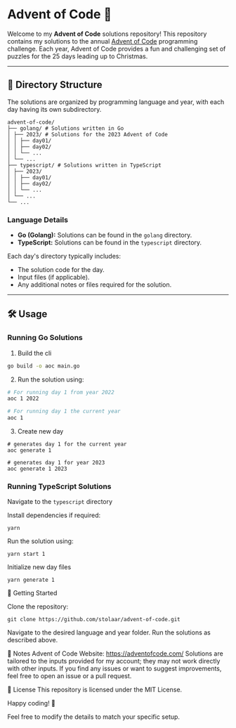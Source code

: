 # Advent of Code 🎄

Welcome to my **Advent of Code** solutions repository! This repository contains my solutions to the annual [Advent of Code](https://adventofcode.com/) programming challenge. Each year, Advent of Code provides a fun and challenging set of puzzles for the 25 days leading up to Christmas.

---

## 📂 Directory Structure

The solutions are organized by programming language and year, with each day having its own subdirectory.

```
advent-of-code/
├── golang/ # Solutions written in Go
│ ├── 2023/ # Solutions for the 2023 Advent of Code
│ │ ├── day01/
│ │ ├── day02/
│ │ └── ...
│ └── ...
├── typescript/ # Solutions written in TypeScript
│ ├── 2023/
│ │ ├── day01/
│ │ ├── day02/
│ │ └── ...
│ └── ...
└── ...
```

### Language Details

- **Go (Golang):** Solutions can be found in the `golang` directory.
- **TypeScript:** Solutions can be found in the `typescript` directory.

Each day's directory typically includes:
- The solution code for the day.
- Input files (if applicable).
- Any additional notes or files required for the solution.
---

## 🛠️ Usage

### Running Go Solutions
1. Build the cli
```bash
go build -o aoc main.go
```

2. Run the solution using:

```bash
# For running day 1 from year 2022
aoc 1 2022
```

```bash
# For running day 1 the current year
aoc 1
```

3. Create new day
```
# generates day 1 for the current year
aoc generate 1

# generates day 1 for year 2023
aoc generate 1 2023
```

### Running TypeScript Solutions

Navigate to the `typescript` directory

Install dependencies if required:
```
yarn
```

Run the solution using:
```
yarn start 1
```

Initialize new day files
```
yarn generate 1
```

🚀 Getting Started

Clone the repository:
```
git clone https://github.com/stolaar/advent-of-code.git
```

Navigate to the desired language and year folder.
Run the solutions as described above.

📝 Notes
Advent of Code Website: https://adventofcode.com/
Solutions are tailored to the inputs provided for my account; they may not work directly with other inputs.
If you find any issues or want to suggest improvements, feel free to open an issue or a pull request.

📜 License
This repository is licensed under the MIT License.

Happy coding! 🎅

Feel free to modify the details to match your specific setup.






